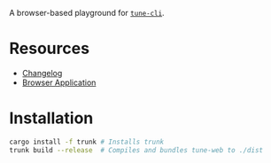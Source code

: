 A browser-based playground for [`tune-cli`](https://github.com/Woyten/tune/tree/main/tune-cli).

# Resources

- [Changelog](https://github.com/Woyten/tune/releases)
- [Browser Application](https://woyten.github.io/tune-cli/)

# Installation

```bash
cargo install -f trunk # Installs trunk
trunk build --release  # Compiles and bundles tune-web to ./dist
```
